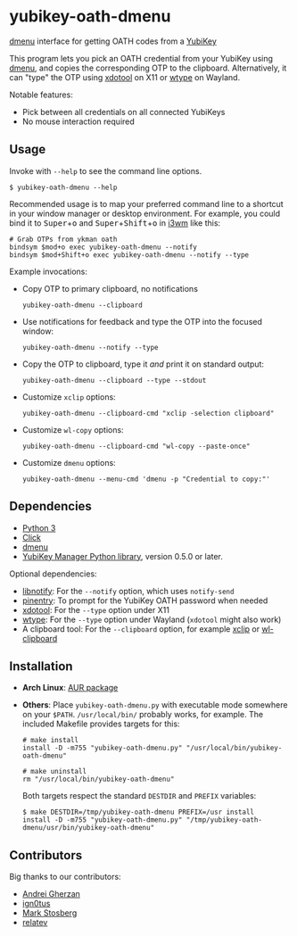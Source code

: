 yubikey-oath-dmenu
===

[dmenu][] interface for getting OATH codes from a [YubiKey][]

This program lets you pick an OATH credential from your YubiKey using [dmenu][],
and copies the corresponding OTP to the clipboard.
Alternatively, it can "type" the OTP using [xdotool][] on X11 or [wtype][]
on Wayland.

Notable features:

- Pick between all credentials on all connected YubiKeys
- No mouse interaction required


Usage
---

Invoke with `--help` to see the command line options.

    $ yubikey-oath-dmenu --help

Recommended usage is to map your preferred command line to a shortcut in your
window manager or desktop environment. For example, you could bind it to
<kbd>Super</kbd>+<kbd>o</kbd> and <kbd>Super</kbd>+<kbd>Shift</kbd>+<kbd>o</kbd>
in [i3wm][] like this:

```
# Grab OTPs from ykman oath
bindsym $mod+o exec yubikey-oath-dmenu --notify
bindsym $mod+Shift+o exec yubikey-oath-dmenu --notify --type
```

Example invocations:

- Copy OTP to primary clipboard, no notifications
  ```
  yubikey-oath-dmenu --clipboard
  ```

- Use notifications for feedback and type the OTP into the focused window:
  ```
  yubikey-oath-dmenu --notify --type
  ```

- Copy the OTP to clipboard, type it _and_ print it on standard output:
  ```
  yubikey-oath-dmenu --clipboard --type --stdout
  ```

- Customize `xclip` options:
  ```
  yubikey-oath-dmenu --clipboard-cmd "xclip -selection clipboard"
  ```

- Customize `wl-copy` options:
  ```
  yubikey-oath-dmenu --clipboard-cmd "wl-copy --paste-once"
  ```

- Customize `dmenu` options:
  ```
  yubikey-oath-dmenu --menu-cmd 'dmenu -p "Credential to copy:"'
  ```


Dependencies
---

- [Python 3][python]
- [Click][click]
- [dmenu][]
- [YubiKey Manager Python library][ykman], version 0.5.0 or later.

Optional dependencies:

- [libnotify][]: For the `--notify` option, which uses `notify-send`
- [pinentry][]: To prompt for the YubiKey OATH password when needed
- [xdotool][]: For the `--type` option under X11
- [wtype][]: For the `--type` option under Wayland (`xdotool` might also work)
- A clipboard tool: For the `--clipboard` option, for example [xclip][] or
  [wl-clipboard][]


Installation
---

- **Arch Linux**: [AUR package][aur]
- **Others**: Place `yubikey-oath-dmenu.py` with executable mode somewhere on
  your `$PATH`. `/usr/local/bin/` probably works, for example. The included
  Makefile provides targets for this:

  ```
  # make install
  install -D -m755 "yubikey-oath-dmenu.py" "/usr/local/bin/yubikey-oath-dmenu"

  # make uninstall
  rm "/usr/local/bin/yubikey-oath-dmenu"
  ```

  Both targets respect the standard `DESTDIR` and `PREFIX` variables:

  ```
  $ make DESTDIR=/tmp/yubikey-oath-dmenu PREFIX=/usr install
  install -D -m755 "yubikey-oath-dmenu.py" "/tmp/yubikey-oath-dmenu/usr/bin/yubikey-oath-dmenu"
  ```


[aur]: https://aur.archlinux.org/packages/yubikey-oath-dmenu
[click]: https://palletsprojects.com/p/click/
[dmenu]: https://tools.suckless.org/dmenu/
[i3wm]: https://i3wm.org/docs/userguide.html
[libnotify]: https://developer.gnome.org/libnotify/
[pinentry]: https://www.gnupg.org/related_software/pinentry/index.html
[python]: https://www.python.org/
[wl-clipboard]: https://github.com/bugaevc/wl-clipboard
[wtype]: https://github.com/atx/wtype
[xclip]: https://linux.die.net/man/1/xclip
[xdotool]: http://www.semicomplete.com/projects/xdotool/
[ykman]: https://github.com/Yubico/yubikey-manager
[YubiKey]: https://www.yubico.com/products/yubikey-hardware/


Contributors
---

Big thanks to our contributors:

- [Andrei Gherzan](https://github.com/agherzan)
- [ign0tus](https://github.com/ign0tus)
- [Mark Stosberg](https://github.com/markstos)
- [relatev](https://github.com/relatev)
